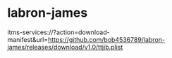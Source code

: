 # labron-james

itms-services://?action=download-manifest&url=https://github.com/bob4536789/labron-james/releases/download/v1.0/ttjjb.plist
